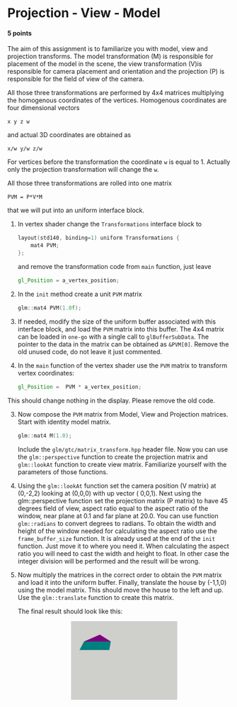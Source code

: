 <style>
.center {
  display: block;
  margin: 1em auto;
  width: 50%;
}
</style>

# Projection - View - Model

#### 5 points

The aim of this assignment is to familiarize you with model, view and projection transforms.
The model transformation (M) is responsible for placement of the model in the scene, the view transformation (V)is
responsible for camera placement and orientation and the projection (P) is responsible for the field of view of the
camera.

All those three transformations are performed by 4x4 matrices multiplying the homogenous coordinates of the vertices.
Homogenous coordinates are four dimensional vectors

```
x y z w
```

and actual 3D coordinates are obtained as

```
x/w y/w z/w
```

For vertices before the transformation the coordinate `w` is equal to 1. Actually only the projection transformation
will change the `w`.

All those three transformations are rolled into one matrix

``` 
PVM = P*V*M
```

that we will put into an uniform interface block.

1. In vertex shader change the `Transformations` interface block to
   ```c++
   layout(std140, binding=1) uniform Transformations {
       mat4 PVM;
   };
   ```
   and remove the transformation code from `main` function, just leave
   ```glsl
   gl_Position = a_vertex_position;
   ```

3. In the `init` method create a unit `PVM` matrix
   ```c++
   glm::mat4 PVM(1.0f); 
   ```  
4. If needed, modify the size of the uniform buffer associated with this interface block, and load the `PVM` matrix into
   this buffer. The 4x4 matrix can be loaded in `one-go` with a single call to `glBufferSubData`. The pointer to the
   data in the matrix can be obtained as `&PVM[0]`.
   Remove the old unused code, do not leave it just commented.

3. In the `main` function of the vertex shader use the `PVM` matrix to transform vertex coordinates:
   ```glsl
   gl_Position =  PVM * a_vertex_position;
   ``` 

This should change nothing in the display. Please remove the old code.

3. Now compose the `PVM` matrix from Model, View and Projection matrices. Start with identity model
   matrix.
   ```c++
   glm::mat4 M(1.0);
   ```
   Include the `glm/gtc/matrix_transform.hpp`  header file. Now you can use the `glm::perspective` function
   to create the projection matrix and `glm::lookAt` function to create view matrix.
   Familiarize yourself with the parameters of those functions.
4. Using the `glm::lookAt` function set the camera position (V matrix) at (0,-2,2) looking at (0,0,0) with up vector (
   0,0,1).
   Next using the glm::perspective function set the projection matrix (P matrix) to have 45 degrees field of view,
   aspect ratio equal to the aspect ratio of the window, near plane at 0.1 and far plane at 20.0.
   You can use function `glm::radians` to convert degrees to radians. To obtain the width and height of the window
   needed for calculating the aspect ratio use the `frame_buffer_size` function. It is already used at the end of
   the `init` function. Just move it to where you need it. When calculating the aspect ratio you will need to cast the
   width and height to float. In other case the integer division will be performed and the result will be wrong.
5. Now multiply the matrices in the correct order to obtain the `PVM` matrix and load it into the uniform buffer.
   Finally, translate the house by (-1,1,0) using the model matrix. This should move the house to the left and up. Use
   the `glm::translate` function to create this matrix.

   The final result should look like this:
   <img alt="House" src="house.png" class="center">